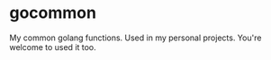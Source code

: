 # gocommon
My common golang functions. Used in my personal projects. You're welcome to used it too.
